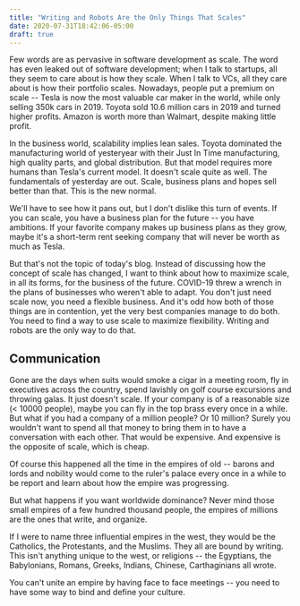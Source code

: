 ```yaml
---
title: "Writing and Robots Are the Only Things That Scales"
date: 2020-07-31T18:42:06-05:00
draft: true
---
```


Few words are as pervasive in software development as scale. The word has even leaked out of software development; when I talk to startups, all they seem to care about is how they scale. When I talk to VCs, all they care about is how their portfolio scales. Nowadays, people put a premium on scale -- Tesla is now the most valuable car maker in the world, while only selling 350k cars in 2019. Toyota sold 10.6 million cars in 2019 and turned higher profits. Amazon is worth more than Walmart, despite making little profit.

In the business world, scalability implies lean sales. Toyota dominated the manufacturing world of yesteryear with their Just In Time manufacturing, high quality parts, and global distribution. But that model requires more humans than Tesla's current model. It doesn't scale quite as well. The fundamentals of yesterday are out. Scale, business plans and hopes sell better than that. This is the new normal.

We'll have to see how it pans out, but I don't dislike this turn of events. If you can scale, you have a business plan for the future -- you have ambitions. If your favorite company makes up business plans as they grow, maybe it's a short-term rent seeking company that will never be worth as much as Tesla.

But that's not the topic of today's blog. Instead of discussing how the concept of scale has changed, I want to think about how to maximize scale, in all its forms, for the business of the future. COVID-19 threw a wrench in the plans of businesses who weren't able to adapt. You don't just need scale now, you need a flexible business. And it's odd how both of those things are in contention, yet the very best companies manage to do both. You need to find a way to use scale to maximize flexibility. Writing and robots are the only way to do that.

## Communication

Gone are the days when suits would smoke a cigar in a meeting room, fly in executives across the country, spend lavishly on golf course excursions and throwing galas. It just doesn't scale. If your company is of a reasonable size (< 10000 people), maybe you can fly in the top brass every once in a while. But what if you had a company of a million people? Or 10 million? Surely you wouldn't want to spend all that money to bring them in to have a conversation with each other. That would be expensive. And expensive is the opposite of scale, which is cheap.

Of course this happened all the time in the empires of old -- barons and lords and nobility would come to the ruler's palace every once in a while to be report and learn about how the empire was progressing.

But what happens if you want worldwide dominance? Never mind those small empires of a few hundred thousand people, the empires of millions are the ones that write, and organize.

If I were to name three influential empires in the west, they would be the Catholics, the Protestants, and the Muslims. They all are bound by writing. This isn't anything unique to the west, or religions -- the Egyptians, the Babylonians, Romans, Greeks, Indians, Chinese, Carthaginians all wrote.

You can't unite an empire by having face to face meetings -- you need to have some way to bind and define your culture.
